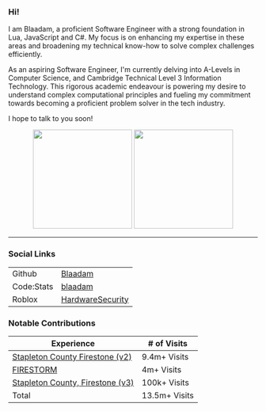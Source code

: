 ### Hi!

I am Blaadam, a proficient Software Engineer with a strong foundation in Lua, JavaScript and C#. My focus is on enhancing my expertise in these areas and broadening my technical know-how to solve complex challenges efficiently.

As an aspiring Software Engineer, I'm currently delving into A-Levels in Computer Science, and Cambridge Technical Level 3 Information Technology. This rigorous academic endeavour is powering my desire to understand complex computational principles and fueling my commitment towards becoming a proficient problem solver in the tech industry.

I hope to talk to you soon!

<p align="middle">
  <img src="https://github-readme-stats-gray-eight-32.vercel.app/api?username=Blaadam&count_private=true&show_icons=true" height="200" />
  <img src="https://github-readme-stats.vercel.app/api/top-langs/?username=Blaadam&layout=normal" height="200" /> 
</p>

---

### Social Links
|              |                                                 |
|--------------|-------------------------------------------------|
| Github       | [Blaadam](https://github.com/Blaadam)           |
| Code:Stats   | [blaadam](https://codestats.net/users/blaadam)  |
| Roblox       | [HardwareSecurity](https://www.roblox.com/users/5557366/profile) |

### Notable Contributions
| Experience | # of Visits |
|--------------|-------------------------------------------------|
| [Stapleton County Firestone (v2)](https://www.roblox.com/games/579211007/Stapleton-County-Firestone)       | 9.4m+ Visits         |
| [FIRESTORM](https://www.roblox.com/games/10631992122/FIRESTORM)   | 4m+ Visits  |
| [Stapleton County, Firestone (v3)](https://www.roblox.com/games/3290173920/Stapleton-County-Firestone-BETA) | 100k+ Visits |
| Total | 13.5m+ Visits |



